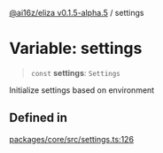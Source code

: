[@ai16z/eliza v0.1.5-alpha.5](../index.md) / settings

# Variable: settings

> `const` **settings**: `Settings`

Initialize settings based on environment

## Defined in

[packages/core/src/settings.ts:126](https://github.com/royerz2/eliza-test-textrs-main/blob/main/packages/core/src/settings.ts#L126)
